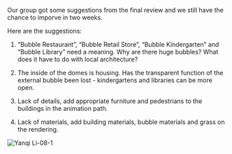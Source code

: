 Our group got some suggestions from the final review and we still have the chance to imporve in two weeks.

Here are the suggestions:

1. “Bubble Restaurant”, “Bubble Retail Store”, “Bubble Kindergarten” and “Bubble Library” need a meaning. Why are there huge bubbles? What does it have to do with local architecture?

2. The inside of the domes is housing. Has the transparent function of the external bubble been lost - kindergartens and libraries can be more open.

3. Lack of details, add appropriate furniture and pedestrians to the buildings in the animation path.

4. Lack of materials, add building materials, bubble materials and grass on the rendering.

![Yanqi Li-08-1](https://user-images.githubusercontent.com/90487022/146376395-e4e05451-0a34-4587-b3d5-6ce377ee1024.jpg)
